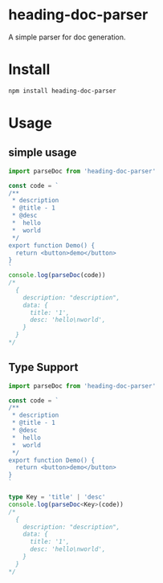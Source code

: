 # heading-doc-parser

A simple parser for doc generation.

# Install

```bash
npm install heading-doc-parser
```

# Usage

## simple usage

```js
import parseDoc from 'heading-doc-parser'

const code = `
/**
 * description 
 * @title - 1
 * @desc
 *  hello
 *  world
 */
export function Demo() {
  return <button>demo</button>
}
`
console.log(parseDoc(code))
/*
  {
    description: "description",
    data: {
      title: '1',
      desc: 'hello\nworld',
    }
  }  
*/
```

## Type Support

```ts
import parseDoc from 'heading-doc-parser'

const code = `
/**
 * description 
 * @title - 1
 * @desc
 *  hello
 *  world
 */
export function Demo() {
  return <button>demo</button>
}
`

type Key = 'title' | 'desc'
console.log(parseDoc<Key>(code))
/*
  {
    description: "description",
    data: {
      title: '1',
      desc: 'hello\nworld',
    }
  }  
*/
```
